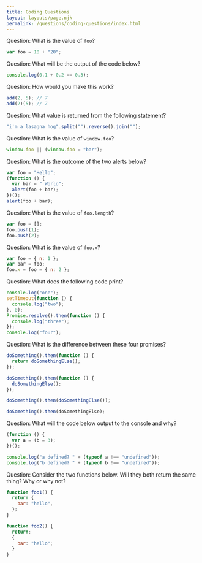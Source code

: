 ```yaml
---
title: Coding Questions
layout: layouts/page.njk
permalink: /questions/coding-questions/index.html
---
```


Question: What is the value of `foo`?

```javascript
var foo = 10 + "20";
```

Question: What will be the output of the code below?

```javascript
console.log(0.1 + 0.2 == 0.3);
```

Question: How would you make this work?

```javascript
add(2, 5); // 7
add(2)(5); // 7
```

Question: What value is returned from the following statement?

```javascript
"i'm a lasagna hog".split("").reverse().join("");
```

Question: What is the value of `window.foo`?

```javascript
window.foo || (window.foo = "bar");
```

Question: What is the outcome of the two alerts below?

```javascript
var foo = "Hello";
(function () {
  var bar = " World";
  alert(foo + bar);
})();
alert(foo + bar);
```

Question: What is the value of `foo.length`?

```javascript
var foo = [];
foo.push(1);
foo.push(2);
```

Question: What is the value of `foo.x`?

```javascript
var foo = { n: 1 };
var bar = foo;
foo.x = foo = { n: 2 };
```

Question: What does the following code print?

```javascript
console.log("one");
setTimeout(function () {
  console.log("two");
}, 0);
Promise.resolve().then(function () {
  console.log("three");
});
console.log("four");
```

Question: What is the difference between these four promises?

```javascript
doSomething().then(function () {
  return doSomethingElse();
});

doSomething().then(function () {
  doSomethingElse();
});

doSomething().then(doSomethingElse());

doSomething().then(doSomethingElse);
```

Question: What will the code below output to the console and why?

```javascript
(function () {
  var a = (b = 3);
})();

console.log("a defined? " + (typeof a !== "undefined"));
console.log("b defined? " + (typeof b !== "undefined"));
```

Question: Consider the two functions below. Will they both return the same thing? Why or why not?

```javascript
function foo1() {
  return {
    bar: "hello",
  };
}

function foo2() {
  return;
  {
    bar: "hello";
  }
}
```
